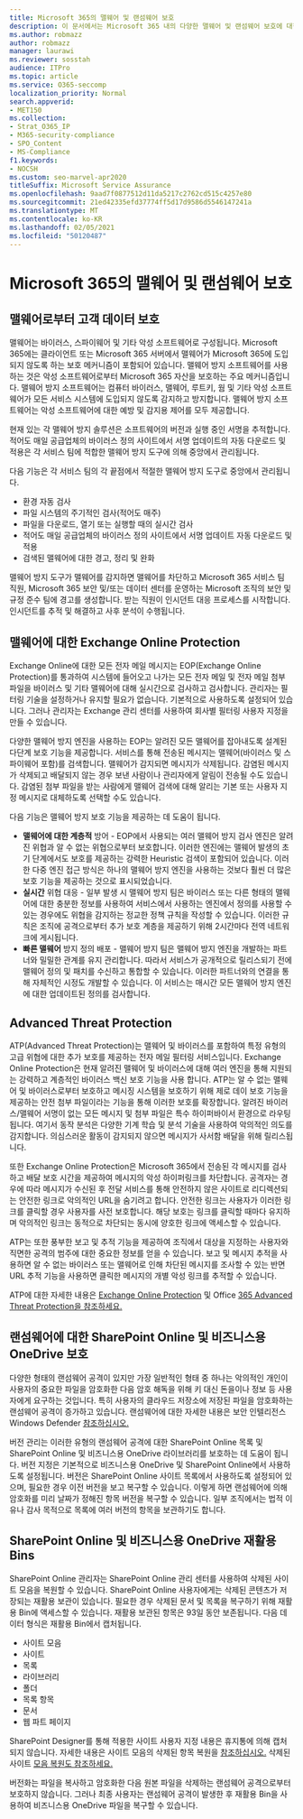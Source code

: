 ```yaml
---
title: Microsoft 365의 맬웨어 및 랜섬웨어 보호
description: 이 문서에서는 Microsoft 365 내의 다양한 맬웨어 및 랜섬웨어 보호에 대한 설명을 찾아보아야 합니다.
ms.author: robmazz
author: robmazz
manager: laurawi
ms.reviewer: sosstah
audience: ITPro
ms.topic: article
ms.service: O365-seccomp
localization_priority: Normal
search.appverid:
- MET150
ms.collection:
- Strat_O365_IP
- M365-security-compliance
- SPO_Content
- MS-Compliance
f1.keywords:
- NOCSH
ms.custom: seo-marvel-apr2020
titleSuffix: Microsoft Service Assurance
ms.openlocfilehash: 9aad7f0877512d11da5217c2762cd515c4257e80
ms.sourcegitcommit: 21ed42335efd37774ff5d17d9586d5546147241a
ms.translationtype: MT
ms.contentlocale: ko-KR
ms.lasthandoff: 02/05/2021
ms.locfileid: "50120487"
---
```

# <a name="malware-and-ransomware-protection-in-microsoft-365"></a>Microsoft 365의 맬웨어 및 랜섬웨어 보호

## <a name="protecting-customer-data-from-malware"></a>맬웨어로부터 고객 데이터 보호

맬웨어는 바이러스, 스파이웨어 및 기타 악성 소프트웨어로 구성됩니다. Microsoft 365에는 클라이언트 또는 Microsoft 365 서버에서 맬웨어가 Microsoft 365에 도입되지 않도록 하는 보호 메커니즘이 포함되어 있습니다. 맬웨어 방지 소프트웨어를 사용하는 것은 악성 소프트웨어로부터 Microsoft 365 자산을 보호하는 주요 메커니즘입니다. 맬웨어 방지 소프트웨어는 컴퓨터 바이러스, 맬웨어, 루트키, 웜 및 기타 악성 소프트웨어가 모든 서비스 시스템에 도입되지 않도록 감지하고 방지합니다. 맬웨어 방지 소프트웨어는 악성 소프트웨어에 대한 예방 및 감지용 제어를 모두 제공합니다.

현재 있는 각 맬웨어 방지 솔루션은 소프트웨어의 버전과 실행 중인 서명을 추적합니다. 적어도 매일 공급업체의 바이러스 정의 사이트에서 서명 업데이트의 자동 다운로드 및 적용은 각 서비스 팀에 적합한 맬웨어 방지 도구에 의해 중앙에서 관리됩니다.

다음 기능은 각 서비스 팀의 각 끝점에서 적절한 맬웨어 방지 도구로 중앙에서 관리됩니다.

- 환경 자동 검사
- 파일 시스템의 주기적인 검사(적어도 매주) 
- 파일을 다운로드, 열기 또는 실행할 때의 실시간 검사 
- 적어도 매일 공급업체의 바이러스 정의 사이트에서 서명 업데이트 자동 다운로드 및 적용
- 검색된 맬웨어에 대한 경고, 정리 및 완화

맬웨어 방지 도구가 맬웨어를 감지하면 맬웨어를 차단하고 Microsoft 365 서비스 팀 직원, Microsoft 365 보안 및/또는 데이터 센터를 운영하는 Microsoft 조직의 보안 및 규정 준수 팀에 경고를 생성합니다. 받는 직원이 인시던트 대응 프로세스를 시작합니다. 인시던트를 추적 및 해결하고 사후 분석이 수행됩니다. 

## <a name="exchange-online-protection-against-malware"></a>맬웨어에 대한 Exchange Online Protection

Exchange Online에 대한 모든 전자 메일 메시지는 EOP(Exchange Online Protection)를 통과하여 시스템에 들어오고 나가는 모든 전자 메일 및 전자 메일 첨부 파일을 바이러스 및 기타 맬웨어에 대해 실시간으로 검사하고 검사합니다. 관리자는 필터링 기술을 설정하거나 유지할 필요가 없습니다. 기본적으로 사용하도록 설정되어 있습니다. 그러나 관리자는 Exchange 관리 센터를 사용하여 회사별 필터링 사용자 지정을 만들 수 있습니다.

다양한 맬웨어 방지 엔진을 사용하는 EOP는 알려진 모든 맬웨어를 잡아내도록 설계된 다단계 보호 기능을 제공합니다. 서비스를 통해 전송된 메시지는 맬웨어(바이러스 및 스파이웨어 포함)를 검색합니다. 맬웨어가 감지되면 메시지가 삭제됩니다. 감염된 메시지가 삭제되고 배달되지 않는 경우 보낸 사람이나 관리자에게 알림이 전송될 수도 있습니다. 감염된 첨부 파일을 받는 사람에게 맬웨어 검색에 대해 알리는 기본 또는 사용자 지정 메시지로 대체하도록 선택할 수도 있습니다.

다음 기능은 맬웨어 방지 보호 기능을 제공하는 데 도움이 됩니다.

- **맬웨어에 대한 계층적** 방어 - EOP에서 사용되는 여러 맬웨어 방지 검사 엔진은 알려진 위협과 알 수 없는 위협으로부터 보호합니다. 이러한 엔진에는 맬웨어 발생의 초기 단계에서도 보호를 제공하는 강력한 Heuristic 검색이 포함되어 있습니다. 이러한 다중 엔진 접근 방식은 하나의 맬웨어 방지 엔진을 사용하는 것보다 훨씬 더 많은 보호 기능을 제공하는 것으로 표시되었습니다.
- **실시간** 위협 대응 - 일부 발생 시 맬웨어 방지 팀은 바이러스 또는 다른 형태의 맬웨어에 대한 충분한 정보를 사용하여 서비스에서 사용하는 엔진에서 정의를 사용할 수 있는 경우에도 위협을 감지하는 정교한 정책 규칙을 작성할 수 있습니다. 이러한 규칙은 조직에 공격으로부터 추가 보호 계층을 제공하기 위해 2시간마다 전역 네트워크에 게시됩니다.
- **빠른 맬웨어** 방지 정의 배포 - 맬웨어 방지 팀은 맬웨어 방지 엔진을 개발하는 파트너와 밀밀한 관계를 유지 관리합니다. 따라서 서비스가 공개적으로 릴리스되기 전에 맬웨어 정의 및 패치를 수신하고 통합할 수 있습니다. 이러한 파트너와의 연결을 통해 자체적인 시정도 개발할 수 있습니다. 이 서비스는 매시간 모든 맬웨어 방지 엔진에 대한 업데이트된 정의를 검사합니다.

## <a name="advanced-threat-protection"></a>Advanced Threat Protection

ATP(Advanced Threat Protection)는 맬웨어 및 바이러스를 포함하여 특정 유형의 고급 위협에 대한 추가 보호를 제공하는 전자 메일 필터링 서비스입니다. Exchange Online Protection은 현재 알려진 맬웨어 및 바이러스에 대해 여러 엔진을 통해 지원되는 강력하고 계층적인 바이러스 백신 보호 기능을 사용 합니다. ATP는 알 수 없는 맬웨어 및 바이러스로부터 보호하고 메시징 시스템을 보호하기 위해 제로 데이 보호 기능을 제공하는 안전 첨부 파일이라는 기능을 통해 이러한 보호를 확장합니다. 알려진 바이러스/맬웨어 서명이 없는 모든 메시지 및 첨부 파일은 특수 하이퍼바이서 환경으로 라우팅됩니다. 여기서 동작 분석은 다양한 기계 학습 및 분석 기술을 사용하여 악의적인 의도를 감지합니다. 의심스러운 활동이 감지되지 않으면 메시지가 사서함 배달을 위해 릴리스됩니다.

또한 Exchange Online Protection은 Microsoft 365에서 전송된 각 메시지를 검사하고 배달 보호 시간을 제공하여 메시지의 악성 하이퍼링크를 차단합니다. 공격자는 경우에 따라 메시지가 수신된 후 전달 서비스를 통해 안전하지 않은 사이트로 리디렉션되는 안전한 링크로 악의적인 URL을 숨기려고 합니다. 안전한 링크는 사용자가 이러한 링크를 클릭할 경우 사용자를 사전 보호합니다. 해당 보호는 링크를 클릭할 때마다 유지하며 악의적인 링크는 동적으로 차단되는 동시에 양호한 링크에 액세스할 수 있습니다.

ATP는 또한 풍부한 보고 및 추적 기능을 제공하여 조직에서 대상을 지정하는 사용자와 직면한 공격의 범주에 대한 중요한 정보를 얻을 수 있습니다. 보고 및 메시지 추적을 사용하면 알 수 없는 바이러스 또는 맬웨어로 인해 차단된 메시지를 조사할 수 있는 반면 URL 추적 기능을 사용하면 클릭한 메시지의 개별 악성 링크를 추적할 수 있습니다. 

ATP에 대한 자세한 내용은 [Exchange Online Protection](/Office365/SecurityCompliance/eop/exchange-online-protection-overview) 및 Office [365 Advanced Threat Protection을 참조하세요.](/microsoft-365/security/office-365-security/office-365-atp)

## <a name="sharepoint-online-and-onedrive-for-business-protection-against-ransomware"></a>랜섬웨어에 대한 SharePoint Online 및 비즈니스용 OneDrive 보호

다양한 형태의 랜섬웨어 공격이 있지만 가장 일반적인 형태 중 하나는 악의적인 개인이 사용자의 중요한 파일을 암호화한 다음 암호 해독을 위해 키 대신 돈을이나 정보 등 사용자에게 요구하는 것입니다. 특히 사용자의 클라우드 저장소에 저장된 파일을 암호화하는 랜섬웨어 공격이 증가하고 있습니다. 랜섬웨어에 대한 자세한 내용은 보안 인텔리전스 Windows Defender [참조하십시오.](https://www.microsoft.com/wdsi)

버전 관리는 이러한 유형의 랜섬웨어 공격에 대한 SharePoint Online 목록 및 SharePoint Online 및 비즈니스용 OneDrive 라이브러리를 보호하는 데 도움이 됩니다. 버전 지정은 기본적으로 비즈니스용 OneDrive 및 SharePoint Online에서 사용하도록 설정됩니다. 버전은 SharePoint Online 사이트 목록에서 사용하도록 설정되어 있으며, 필요한 경우 이전 버전을 보고 복구할 수 있습니다. 이렇게 하면 랜섬웨어에 의해 암호화를 미리 날짜가 정해진 항목 버전을 복구할 수 있습니다. 일부 조직에서는 법적 이유나 감사 목적으로 목록에 여러 버전의 항목을 보관하기도 합니다.

## <a name="sharepoint-online-and-onedrive-for-business-recycle-bins"></a>SharePoint Online 및 비즈니스용 OneDrive 재활용 Bins

SharePoint Online 관리자는 SharePoint Online 관리 센터를 사용하여 삭제된 사이트 모음을 복원할 수 있습니다. SharePoint Online 사용자에게는 삭제된 콘텐츠가 저장되는 재활용 보관이 있습니다. 필요한 경우 삭제된 문서 및 목록을 복구하기 위해 재활용 Bin에 액세스할 수 있습니다. 재활용 보관된 항목은 93일 동안 보존됩니다. 다음 데이터 형식은 재활용 Bin에서 캡처됩니다.

- 사이트 모음
- 사이트
- 목록
- 라이브러리
- 폴더
- 목록 항목
- 문서
- 웹 파트 페이지

SharePoint Designer를 통해 적용한 사이트 사용자 지정 내용은 휴지통에 의해 캡처되지 않습니다. 자세한 내용은 사이트 모음의 삭제된 항목 복원을 [참조하십시오.](https://support.microsoft.com/office/restore-deleted-items-from-the-site-collection-recycle-bin-5fa924ee-16d7-487b-9a0a-021b9062d14b) 삭제된 사이트 [모음 복원도 참조하세요.](/sharepoint/restore-deleted-site-collection)

버전화는 파일을 복사하고 암호화한 다음 원본 파일을 삭제하는 랜섬웨어 공격으로부터 보호하지 않습니다. 그러나 최종 사용자는 랜섬웨어 공격이 발생한 후 재활용 Bin을 사용하여 비즈니스용 OneDrive 파일을 복구할 수 있습니다.
